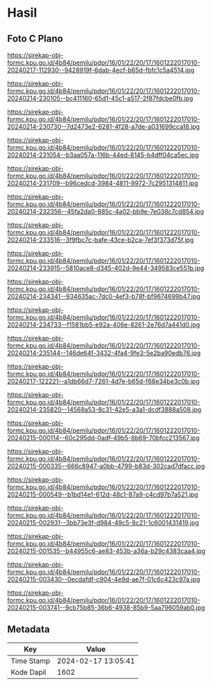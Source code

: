 # Hasil

## Foto C Plano

https://sirekap-obj-formc.kpu.go.id/4b84/pemilu/pdpr/16/01/22/20/17/1601222017010-20240217-112930--9428919f-6dab-4ecf-b65d-fbfc1c5a4514.jpg

https://sirekap-obj-formc.kpu.go.id/4b84/pemilu/pdpr/16/01/22/20/17/1601222017010-20240214-230105--bc411160-65d1-45c1-a517-2f87fdcbe0fb.jpg

https://sirekap-obj-formc.kpu.go.id/4b84/pemilu/pdpr/16/01/22/20/17/1601222017010-20240214-230730--7d2473e2-6281-4f28-a7de-a031699cca18.jpg

https://sirekap-obj-formc.kpu.go.id/4b84/pemilu/pdpr/16/01/22/20/17/1601222017010-20240214-231054--b3aa057a-116b-44ed-8145-b4dff04ca5ec.jpg

https://sirekap-obj-formc.kpu.go.id/4b84/pemilu/pdpr/16/01/22/20/17/1601222017010-20240214-231709--b96cedcd-3984-4811-9972-7c2951314811.jpg

https://sirekap-obj-formc.kpu.go.id/4b84/pemilu/pdpr/16/01/22/20/17/1601222017010-20240214-232356--45fa2da0-885c-4a02-bb9e-7e038c7cd854.jpg

https://sirekap-obj-formc.kpu.go.id/4b84/pemilu/pdpr/16/01/22/20/17/1601222017010-20240214-233516--3f9fbc7c-bafe-43ce-b2ca-7ef3f373d75f.jpg

https://sirekap-obj-formc.kpu.go.id/4b84/pemilu/pdpr/16/01/22/20/17/1601222017010-20240214-233915--5810ace8-d345-402d-9e44-349583ce551b.jpg

https://sirekap-obj-formc.kpu.go.id/4b84/pemilu/pdpr/16/01/22/20/17/1601222017010-20240214-234341--934635ac-7dc0-4ef3-b78f-bf9674699b47.jpg

https://sirekap-obj-formc.kpu.go.id/4b84/pemilu/pdpr/16/01/22/20/17/1601222017010-20240214-234733--f1581bb5-e92a-406e-8261-2e76d7a441d0.jpg

https://sirekap-obj-formc.kpu.go.id/4b84/pemilu/pdpr/16/01/22/20/17/1601222017010-20240214-235144--146de64f-3432-4fa4-9fe3-5e2ba90edb76.jpg

https://sirekap-obj-formc.kpu.go.id/4b84/pemilu/pdpr/16/01/22/20/17/1601222017010-20240217-122221--a1db66d7-7261-4d7e-b65d-f68e34be3c0b.jpg

https://sirekap-obj-formc.kpu.go.id/4b84/pemilu/pdpr/16/01/22/20/17/1601222017010-20240214-235820--14568a53-8c31-42e5-a3a1-dcdf3888a508.jpg

https://sirekap-obj-formc.kpu.go.id/4b84/pemilu/pdpr/16/01/22/20/17/1601222017010-20240215-000114--60c295dd-0adf-49b5-8b69-70bfcc213567.jpg

https://sirekap-obj-formc.kpu.go.id/4b84/pemilu/pdpr/16/01/22/20/17/1601222017010-20240215-000335--666c8947-a0bb-4799-b83d-302cad7dfacc.jpg

https://sirekap-obj-formc.kpu.go.id/4b84/pemilu/pdpr/16/01/22/20/17/1601222017010-20240215-000549--b1bd14e1-612d-48c1-87a9-c4cd97b7a521.jpg

https://sirekap-obj-formc.kpu.go.id/4b84/pemilu/pdpr/16/01/22/20/17/1601222017010-20240215-002931--3bb73e3f-d984-49c5-8c21-1c6001431419.jpg

https://sirekap-obj-formc.kpu.go.id/4b84/pemilu/pdpr/16/01/22/20/17/1601222017010-20240215-001535--b44955c6-ae83-453b-a36a-b29c4383caa4.jpg

https://sirekap-obj-formc.kpu.go.id/4b84/pemilu/pdpr/16/01/22/20/17/1601222017010-20240215-003430--0ecdafdf-c904-4e9d-ae7f-01c6c423c97a.jpg

https://sirekap-obj-formc.kpu.go.id/4b84/pemilu/pdpr/16/01/22/20/17/1601222017010-20240215-003741--9cb75b85-36b6-4938-85b9-5aa796059ab0.jpg


## Metadata

| Key        | Value               |
| ---------- | ------------------- |
| Time Stamp | 2024-02-17 13:05:41 |
| Kode Dapil | 1602                |



